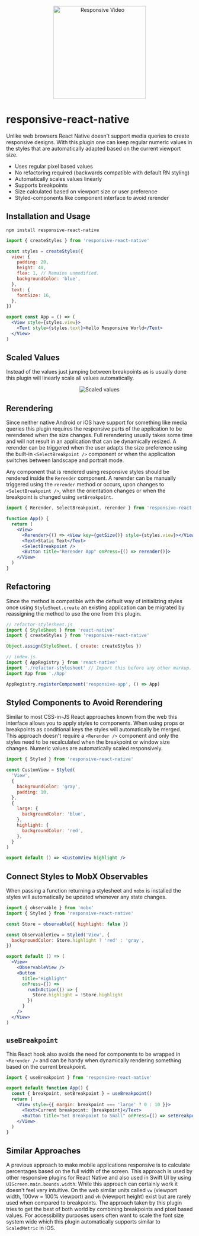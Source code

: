<p align="center">
  <img src="https://github.com/tobua/responsive-react-native/raw/main/video.gif" alt="Responsive Video" width="250">
  <!--- Recorded in iOS Simulator and converted with Gifsky from Mac App Store. -->
</p>

# responsive-react-native

Unlike web browsers React Native doesn't support media queries to create responsive designs. With this plugin one can keep regular numeric values in the styles that are automatically adapted based on the current viewport size.

- Uses regular pixel based values
- No refactoring required (backwards compatible with default RN styling)
- Automatically scales values linearly
- Supports breakpoints
- Size calculated based on viewport size or user preference
- Styled-components like component interface to avoid rerender

## Installation and Usage

```
npm install responsive-react-native
```

```jsx
import { createStyles } from 'responsive-react-native'

const styles = createStyles({
  view: {
    padding: 20,
    height: 40,
    flex: 1, // Remains unmodified.
    backgroundColor: 'blue',
  },
  text: {
    fontSize: 16,
  },
})

export const App = () => (
  <View style={styles.view}>
    <Text style={styles.text}>Hello Responsive World</Text>
  </View>
)
```

## Scaled Values

Instead of the values just jumping between breakpoints as is usually done this plugin will linearly scale all values automatically.

<p align="center">
  <img src="https://raw.githubusercontent.com/tobua/responsive-react-native/main/scale.svg?sanitize=true" alt="Scaled values">
</p>

## Rerendering

Since neither native Android or iOS have support for something like media queries this plugin requires the responsive parts of the application to be rerendered when the size changes. Full rerendering usually takes some time and will not result in an application that can be dynamically resized. A rerender can be triggered when the user adapts the size preference using the built-in `<SelectBreakpoint />` component or when the application switches between landscape and portrait mode.

Any component that is rendered using responsive styles should be rendered inside the `Rerender` component. A rerender can be manually triggered using the `rerender` method or occurs, upon changes to `<SelectBreakpoint />`, when the orientation changes or when the breakpoint is changed using `setBreakpoint`.

```jsx
import { Rerender, SelectBreakpoint, rerender } from 'responsive-react-native'

function App() {
  return (
    <View>
      <Rerender>{() => <View key={getSize()} style={styles.view}></View>}</Rerender>
      <Text>Static Text</Text>
      <SelectBreakpoint />
      <Button title="Rerender App" onPress={() => rerender()}>
    </View>
  )
}
```

## Refactoring

Since the method is compatible with the default way of initializing styles once using `StyleSheet.create` an existing application can be migrated by reassigning the method to use the one from this plugin.

```js
// refactor-stylesheet.js
import { StyleSheet } from 'react-native'
import { createStyles } from 'responsive-react-native'

Object.assign(StyleSheet, { create: createStyles })
```

```js
// index.js
import { AppRegistry } from 'react-native'
import './refactor-stylesheet' // Import this before any other markup.
import App from './App'

AppRegistry.registerComponent('responsive-app', () => App)
```

## Styled Components to Avoid Rerendering

Similar to most CSS-in-JS React approaches known from the web this interface allows you to apply styles to components. When using props or breakpoints as conditional keys the styles will automatically be merged. This approach doesn't require a `<Rerender />` component and only the styles need to be recalculated when the breakpoint or window size changes. Numeric values are automatically scaled responsively.

```jsx
import { Styled } from 'responsive-react-native'

const CustomView = Styled(
  'View',
  {
    backgroundColor: 'gray',
    padding: 10,
  },
  {
    large: {
      backgroundColor: 'blue',
    },
    highlight: {
      backgroundColor: 'red',
    },
  }
)

export default () => <CustomView highlight />
```

## Connect Styles to MobX Observables

When passing a function returning a stylesheet and `mobx` is installed the styles will automatically be updated whenever any state changes.

```jsx
import { observable } from 'mobx'
import { Styled } from 'responsive-react-native'

const Store = observable({ highlight: false })

const ObservableView = Styled('View', {
  backgroundColor: Store.highlight ? 'red' : 'gray',
})

export default () => (
  <View>
    <ObservableView />
    <Button
      title="Highlight"
      onPress={() =>
        runInAction(() => {
          Store.highlight = !Store.highlight
        })
      }
    />
  </View>
)
```

## `useBreakpoint`

This React hook also avoids the need for components to be wrapped in `<Rerender />` and can be handy when dynamically rendering something based on the current breakpoint.

```jsx
import { useBreakpoint } from 'responsive-react-native'

export default function App() {
  const { breakpoint, setBreakpoint } = useBreakpoint()
  return (
    <View style={{ margin: breakpoint === 'large' ? 0 : 10 }}>
      <Text>Current breakpoint: {breakpoint}</Text>
      <Button title="Set Breakpoint to Small" onPress={() => setBreakpoint('small')} />
    </View>
  )
}
```

## Similar Approaches

A previous approach to make mobile applications responsive is to calculate percentages based on the full width of the screen. This approach is used by other responsive plugins for React Native and also used in Swift UI by using `UIScreen.main.bounds.width`. While this approach can certainly work it doesn't feel very intuitive. On the web similar units called `vw` (viewport width, 100vw = 100% viewport) and `vh` (viewport height) exist but are rarely used when compared to breakpoints. The approach taken by this plugin tries to get the best of both world by combining breakpoints and pixel based values. For accessibility purposes users often want to scale the font size system wide which this plugin automatically supports similar to `ScaledMetric` in iOS.
